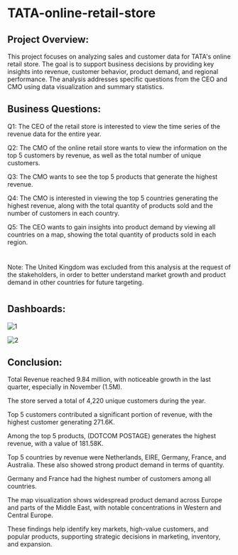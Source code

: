 # TATA-online-retail-store



## Project Overview:

This project focuses on analyzing sales and customer data for TATA's online retail store. The goal is to support business decisions by providing key insights into revenue, customer behavior, product demand, and regional performance. The analysis addresses specific questions from the CEO and CMO using data visualization and summary statistics.




## Business Questions:

Q1: The CEO of the retail store is interested to view the time series of the revenue data for the entire year.

Q2: The CMO of the online retail store wants to view the information on the top 5 customers by revenue, as well as the total number of unique customers.

Q3: The CMO wants to see the top 5 products that generate the highest revenue.

Q4: The CMO is interested in viewing the top 5 countries generating the highest revenue, along with the total quantity of products sold and the number of customers in each country.

Q5: The CEO wants to gain insights into product demand by viewing all countries on a map, showing the total quantity of products sold in each region.



#
Note: The United Kingdom was excluded from this analysis at the request of the stakeholders, in order to better understand market growth and product demand in other countries for future targeting.
#


## Dashboards:




![1](https://github.com/user-attachments/assets/ba0de7ef-510f-4d65-9817-3034cf73037d)

![2](https://github.com/user-attachments/assets/7a888400-c0fe-47f0-a97a-5e770f0a58e8)










## Conclusion:


Total Revenue reached 9.84 million, with noticeable growth in the last quarter, especially in November (1.5M).

The store served a total of 4,220 unique customers during the year.

Top 5 customers contributed a significant portion of revenue, with the highest customer generating 271.6K.

Among the top 5 products, (DOTCOM POSTAGE) generates the highest revenue, with a value of 181.58K.

Top 5 countries by revenue were Netherlands, EIRE, Germany, France, and Australia. These also showed strong product demand in terms of quantity.

Germany and France had the highest number of customers among all countries.

The map visualization shows widespread product demand across Europe and parts of the Middle East, with notable concentrations in Western and Central Europe.

These findings help identify key markets, high-value customers, and popular products, supporting strategic decisions in marketing, inventory, and expansion.





